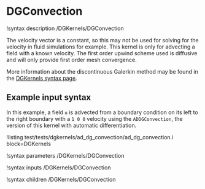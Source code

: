 # DGConvection

!syntax description /DGKernels/DGConvection

The velocity vector is a constant, so this may not be used for solving for the velocity in fluid
simulations for example. This kernel is only for advecting a field with a known velocity.
The first order upwind scheme used is diffusive and will only provide first order mesh convergence.

More information about the discontinuous Galerkin method may be found in the
[DGKernels syntax page](/syntax/DGKernels/index.md).

## Example input syntax

In this example, a field `u` is advected from a boundary condition on its left to the right boundary
with a `1 0 0` velocity using the `ADDGConvection`, the version of this kernel with automatic differentiation.

!listing test/tests/dgkernels/ad_dg_convection/ad_dg_convection.i block=DGKernels

!syntax parameters /DGKernels/DGConvection

!syntax inputs /DGKernels/DGConvection

!syntax children /DGKernels/DGConvection
